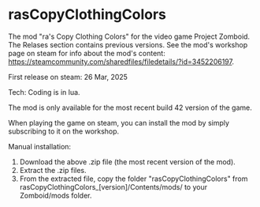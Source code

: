 # rasCopyClothingColors
The mod "ra's Copy Clothing Colors" for the video game Project Zomboid. The Relases section contains previous versions. See the mod's workshop page on steam for info about the mod's content: https://steamcommunity.com/sharedfiles/filedetails/?id=3452206197.

First release on steam: 26 Mar, 2025 <br>

Tech: Coding is in lua.

The mod is only available for the most recent build 42 version of the game.

When playing the game on steam, you can install the mod by simply subscribing to it on the workshop.

Manual installation:

   1. Download the above .zip file (the most recent version of the mod).
   2. Extract the .zip files.
   3. From the extracted file, copy the folder "rasCopyClothingColors" from rasCopyClothingColors_[version]/Contents/mods/ to your Zomboid/mods folder.
